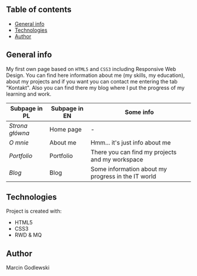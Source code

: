## Table of contents
* [General info](#general-info)
* [Technologies](#technologies)
* [Author](#author)

## General info
My first own page based on `HTML5` and `CSS3` including Responsive Web Design. 
You can find here information about me (my skills, my education), about my projects and if you want you can contact me entering the tab "Kontakt".
Also you can find there my blog where I put the progress of my learning and work.

**Subpage in PL** | **Subpage in EN** | **Some info**
--- | --- | ---
*Strona główna* | Home page | -
*O mnie* | About me | Hmm... it's just info about me
*Portfolio* | Portfolio | There you can find my projects and my workspace
*Blog* | Blog | Some information about my progress in the IT world
	
## Technologies
Project is created with:
* HTML5
* CSS3
* RWD & MQ

## Author
Marcin Godlewski
